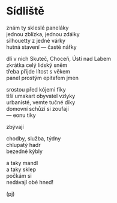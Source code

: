 Sídliště  
========  
  
znám ty skleslé paneláky  
jednou zblízka, jednou zdálky  
silhouetty z jedné várky  
hutná stavení — časté nářky 

dlí v nich Skuteč, Choceň, Ústí nad Labem  
zkrátka celý lidský sněm  
třeba přijde lítost s věkem  
panel prostým epitafem jmen

srostou před kójemi fíky  
tiší umakart obyvatel vzlyky  
urbanisté, vemte tučné díky  
domovní schůzí si zoufají  
— eonu tiky

zbývají

chodby, služba, týdny  
chlupatý hadr  
bezedné kýbly

a taky mandl  
a taky sklep  
počkám si  
nedávají obé hned!
  
(pj)  
  
